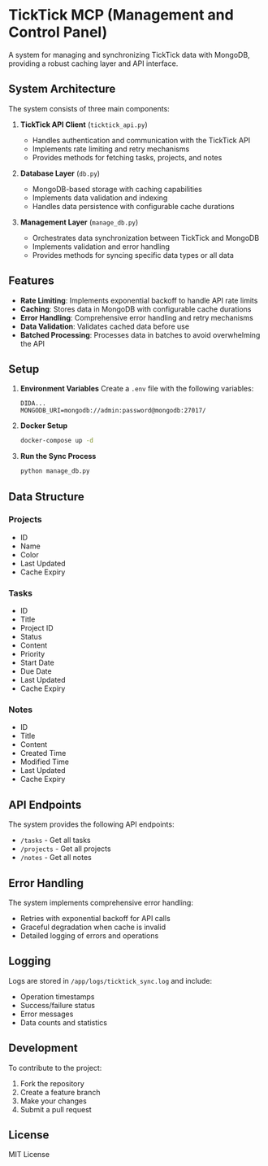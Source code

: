 # TickTick MCP (Management and Control Panel)

A system for managing and synchronizing TickTick data with MongoDB, providing a robust caching layer and API interface.

## System Architecture

The system consists of three main components:

1. **TickTick API Client** (`ticktick_api.py`)
   - Handles authentication and communication with the TickTick API
   - Implements rate limiting and retry mechanisms
   - Provides methods for fetching tasks, projects, and notes

2. **Database Layer** (`db.py`)
   - MongoDB-based storage with caching capabilities
   - Implements data validation and indexing
   - Handles data persistence with configurable cache durations

3. **Management Layer** (`manage_db.py`)
   - Orchestrates data synchronization between TickTick and MongoDB
   - Implements validation and error handling
   - Provides methods for syncing specific data types or all data

## Features

- **Rate Limiting**: Implements exponential backoff to handle API rate limits
- **Caching**: Stores data in MongoDB with configurable cache durations
- **Error Handling**: Comprehensive error handling and retry mechanisms
- **Data Validation**: Validates cached data before use
- **Batched Processing**: Processes data in batches to avoid overwhelming the API

## Setup

1. **Environment Variables**
   Create a `.env` file with the following variables:
   ```
   DIDA...
   MONGODB_URI=mongodb://admin:password@mongodb:27017/
   ```

2. **Docker Setup**
   ```bash
   docker-compose up -d
   ```

3. **Run the Sync Process**
   ```bash
   python manage_db.py
   ```

## Data Structure

### Projects
- ID
- Name
- Color
- Last Updated
- Cache Expiry

### Tasks
- ID
- Title
- Project ID
- Status
- Content
- Priority
- Start Date
- Due Date
- Last Updated
- Cache Expiry

### Notes
- ID
- Title
- Content
- Created Time
- Modified Time
- Last Updated
- Cache Expiry

## API Endpoints

The system provides the following API endpoints:

- `/tasks` - Get all tasks
- `/projects` - Get all projects
- `/notes` - Get all notes

## Error Handling

The system implements comprehensive error handling:
- Retries with exponential backoff for API calls
- Graceful degradation when cache is invalid
- Detailed logging of errors and operations

## Logging

Logs are stored in `/app/logs/ticktick_sync.log` and include:
- Operation timestamps
- Success/failure status
- Error messages
- Data counts and statistics

## Development

To contribute to the project:

1. Fork the repository
2. Create a feature branch
3. Make your changes
4. Submit a pull request

## License

MIT License

